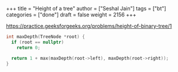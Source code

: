 +++
title = "Height of a tree"
author = ["Seshal Jain"]
tags = ["bt"]
categories = ["done"]
draft = false
weight = 2156
+++

<https://practice.geeksforgeeks.org/problems/height-of-binary-tree/1>

```cpp
int maxDepth(TreeNode *root) {
  if (root == nullptr)
    return 0;

  return 1 + max(maxDepth(root->left), maxDepth(root->right));
}
```
